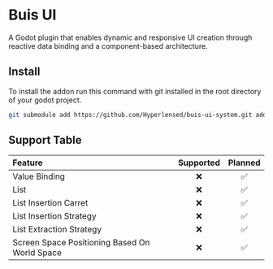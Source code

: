 # Buis UI

A Godot plugin that enables dynamic and responsive UI creation through reactive data binding and a component-based architecture.

## Install

To install the addon run this command with git installed in the root directory of your godot project.
```bash
git submodule add https://github.com/Hyperlensed/buis-ui-system.git addons/Hyperlensed/buis-ui-system
```

## Support Table

| Feature                                       | Supported | Planned |
|:----------------------------------------------|:---------:|:-------:|
| Value Binding                                 | ❌        | ✅      |
| List                                          | ❌        | ✅      |
| List Insertion Carret                         | ❌        | ✅      |
| List Insertion Strategy                       | ❌        | ✅      |
| List Extraction Strategy                      | ❌        | ✅      |
| Screen Space Positioning Based On World Space | ❌        | ✅      |
